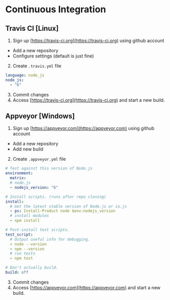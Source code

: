 # Continuous Integration

## Travis CI [Linux]

1. Sign up [https://travis-ci.org](https://travis-ci.org) using github account
  + Add a new repository
  + Configure settings (default is just fine)

2. Create `.travis.yml` file
```yml
language: node_js
node_js:
  - "6"
  ```
3. Commit changes
4. Access [https://travis-ci.org](https://travis-ci.org) and start a new build.

## Appveyor [Windows]

1. Sign up [https://appveyor.com](https://appveyor.com) using github account
  + Add a new repository
  + Add new build

2. Create `.appveyor.yml` file
```yml
# Test against this version of Node.js
environment:
  matrix:
  # node.js
  - nodejs_version: "6"

# Install scripts. (runs after repo cloning)
install:
  # Get the latest stable version of Node.js or io.js
  - ps: Install-Product node $env:nodejs_version
  # install modules
  - npm install

# Post-install test scripts.
test_script:
  # Output useful info for debugging.
  - node --version
  - npm --version
  # run tests
  - npm test

# Don't actually build.
build: off
```
3. Commit changes
4. Access [https://appveyor.com](https://appveyor.com) and start a new build.
